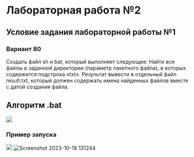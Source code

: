 # Лабораторная работа №2
##  Условие задания лабораторной работы №1
### Вариант 80
Создать файл sh и bat, который выполняет следующее: 
Найти все файлы в заданной директории (параметр пакетного файла), в которых содержится подстрока «txt». Результат вывести в отдельный файл result.txt, который должен содержать имена найденных файлов вместе с датой создания файла.
## Алгоритм .bat
![](https://github.com/iis-32170x/RPIIS/assets/144227421/24c6b8eb-1dc5-404c-996d-aab6ae8c59be)
### Пример запуска
![](https://github.com/iis-32170x/RPIIS/assets/144227421/ec9fb7c8-85d9-4ebc-93cc-d7c469ba0f8e)
![Screenshot 2023-10-18 131244](https://github.com/iis-32170x/RPIIS/assets/144227421/b696d510-deea-4e75-a87d-7d809ff6c09e)



